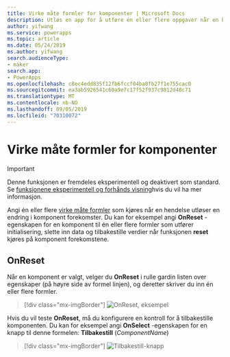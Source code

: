 ```yaml
---
title: Virke måte formler for komponenter | Microsoft Docs
description: Utløs en app for å utføre én eller flere oppgaver når en komponent BAS ert handling utføres.
author: yifwang
ms.service: powerapps
ms.topic: article
ms.date: 05/24/2019
ms.author: yifwang
search.audienceType:
- maker
search.app:
- PowerApps
ms.openlocfilehash: c8ec4edd835f12fb6fccf04ba0fb27f1e755cac0
ms.sourcegitcommit: ea3ab5926541c60a9e7c17f52f937c9812d48c71
ms.translationtype: MT
ms.contentlocale: nb-NO
ms.lasthandoff: 09/05/2019
ms.locfileid: "70310072"
---
```

# <a name="behavior-formulas-for-components"></a>Virke måte formler for komponenter

> [!IMPORTANT]
> Denne funksjonen er fremdeles eksperimentell og deaktivert som standard. Se [funksjonene eksperimentell og forhånds visning](working-with-experimental.md)hvis du vil ha mer informasjon.

Angi én eller flere [virke måte formler](working-with-formulas-in-depth.md) som kjøres når en hendelse utløser en endring i komponent forekomster. Du kan for eksempel angi **OnReset** -egenskapen for en komponent til én eller flere formler som utfører initialisering, slette inn data og tilbakestille verdier når funksjonen **reset** kjøres på komponent forekomstene.

## <a name="onreset"></a>OnReset

Når en komponent er valgt, velger du **OnReset** i rulle gardin listen over egenskaper (på høyre side av formel linjen), og deretter skriver du inn én eller flere formler.

> [!div class="mx-imgBorder"]
> ![OnReset, eksempel](./media/component-behavior/example-onreset.png)

Hvis du vil teste **OnReset**, må du konfigurere en kontroll for å tilbakestille komponenten. Du kan for eksempel angi **OnSelect** -egenskapen for en knapp til denne formelen: **Tilbakestill** (*ComponentName*)

> [!div class="mx-imgBorder"]
> ![Tilbakestill-knapp](./media/component-behavior/reset-button.png)
